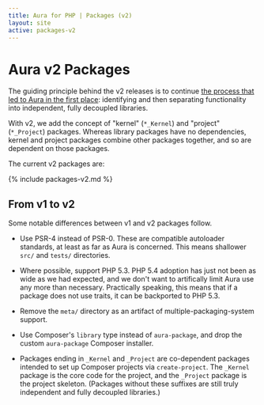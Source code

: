 ```yaml
---
title: Aura for PHP | Packages (v2)
layout: site
active: packages-v2
---
```


Aura v2 Packages
================

The guiding principle behind the v2 releases is to continue [the process that led to Aura in the first place](/packages): identifying and then separating functionality into independent, fully decoupled libraries.

With v2, we add the concept of "kernel" (`*_Kernel`) and "project" (`*_Project`) packages. Whereas library packages have no dependencies, kernel and project packages combine other packages together, and so are dependent on those packages.

The current v2 packages are:

{% include packages-v2.md %}


From v1 to v2
-------------

Some notable differences between v1 and v2 packages follow.

- Use PSR-4 instead of PSR-0. These are compatible autoloader standards, at least as far as Aura is concerned.  This means shallower `src/` and `tests/` directories.

- Where possible, support PHP 5.3. PHP 5.4 adoption has just not been as wide as we had expected, and we don't want to artifically limit Aura use any more than necessary. Practically speaking, this means that if a package does not use traits, it can be backported to PHP 5.3.

- Remove the `meta/` directory as an artifact of multiple-packaging-system support.

- Use Composer's `library` type instead of `aura-package`, and drop the custom `aura-package` Composer installer.

- Packages ending in `_Kernel` and `_Project` are co-dependent packages intended to set up Composer projects via `create-project`.  The `_Kernel` package is the core code for the project, and the `_Project` package is the project skeleton.  (Packages without these suffixes are still truly independent and fully decoupled libraries.)
